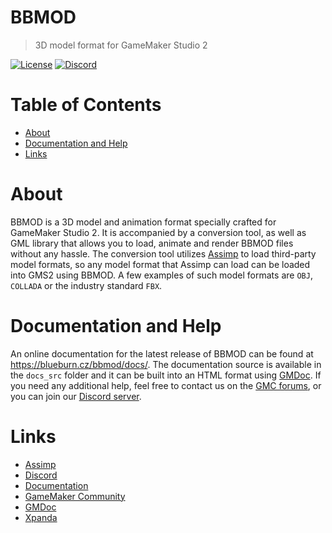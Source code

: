 # BBMOD
> 3D model format for GameMaker Studio 2

[![License](https://img.shields.io/github/license/blueburn-cz/BBMOD)](LICENSE)
[![Discord](https://img.shields.io/discord/298884075585011713?label=Discord)](https://discord.gg/v4Qf4Dq)

# Table of Contents
* [About](#about)
* [Documentation and Help](#documentation-and-help)
* [Links](#links)

# About
BBMOD is a 3D model and animation format specially crafted for GameMaker Studio 2. It is accompanied by a conversion tool, as well as GML library that allows you to load, animate and render BBMOD files without any hassle. The conversion tool utilizes [Assimp](https://github.com/assimp/assimp) to load third-party model formats, so any model format that Assimp can load can be loaded into GMS2 using BBMOD. A few examples of such model formats are `OBJ`, `COLLADA` or the industry standard `FBX`.

# Documentation and Help
An online documentation for the latest release of BBMOD can be found at https://blueburn.cz/bbmod/docs/. The documentation source is available in the `docs_src` folder and it can be built into an HTML format using [GMDoc](https://github.com/kraifpatrik/gmdoc). If you need any additional help, feel free to contact us on the [GMC forums](https://forum.yoyogames.com/index.php?threads/60628), or you can join our [Discord server](https://discord.gg/ep2BGPm).

# Links
* [Assimp](https://github.com/assimp/assimp)
* [Discord](https://discord.gg/ep2BGPm)
* [Documentation](https://blueburn.cz/bbmod/docs/)
* [GameMaker Community](https://forum.yoyogames.com/index.php?threads/60628)
* [GMDoc](https://github.com/kraifpatrik/gmdoc)
* [Xpanda](https://github.com/GameMakerDiscord/Xpanda)
